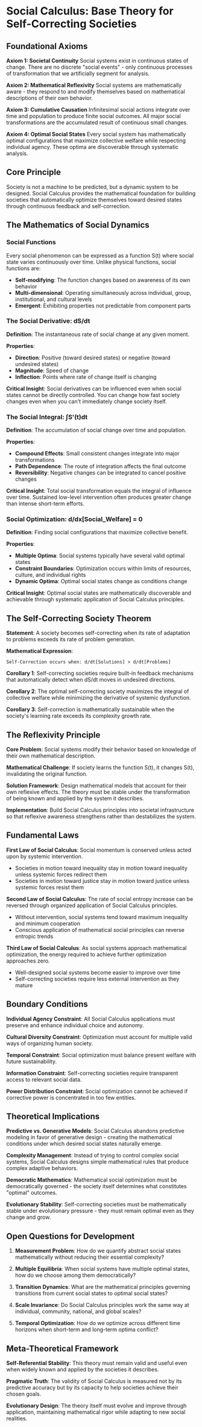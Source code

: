# Social Calculus: Base Theory for Self-Correcting Societies

## Foundational Axioms

**Axiom 1: Societal Continuity**
Social systems exist in continuous states of change. There are no discrete "social events" - only continuous processes of transformation that we artificially segment for analysis.

**Axiom 2: Mathematical Reflexivity**
Social systems are mathematically aware - they respond to and modify themselves based on mathematical descriptions of their own behavior.

**Axiom 3: Cumulative Causation**
Infinitesimal social actions integrate over time and population to produce finite social outcomes. All major social transformations are the accumulated result of continuous small changes.

**Axiom 4: Optimal Social States**
Every social system has mathematically optimal configurations that maximize collective welfare while respecting individual agency. These optima are discoverable through systematic analysis.

## Core Principle
Society is not a machine to be predicted, but a dynamic system to be designed. Social Calculus provides the mathematical foundation for building societies that automatically optimize themselves toward desired states through continuous feedback and self-correction.

## The Mathematics of Social Dynamics

### Social Functions
Every social phenomenon can be expressed as a function S(t) where social state varies continuously over time. Unlike physical functions, social functions are:
- **Self-modifying**: The function changes based on awareness of its own behavior
- **Multi-dimensional**: Operating simultaneously across individual, group, institutional, and cultural levels
- **Emergent**: Exhibiting properties not predictable from component parts

### The Social Derivative: dS/dt
**Definition**: The instantaneous rate of social change at any given moment.

**Properties**:
- **Direction**: Positive (toward desired states) or negative (toward undesired states)
- **Magnitude**: Speed of change
- **Inflection**: Points where rate of change itself is changing

**Critical Insight**: Social derivatives can be influenced even when social states cannot be directly controlled. You can change how fast society changes even when you can't immediately change society itself.

### The Social Integral: ∫S'(t)dt
**Definition**: The accumulation of social change over time and population.

**Properties**:
- **Compound Effects**: Small consistent changes integrate into major transformations
- **Path Dependence**: The route of integration affects the final outcome
- **Reversibility**: Negative changes can be integrated to cancel positive changes

**Critical Insight**: Total social transformation equals the integral of influence over time. Sustained low-level intervention often produces greater change than intense short-term efforts.

### Social Optimization: d/dx[Social_Welfare] = 0
**Definition**: Finding social configurations that maximize collective benefit.

**Properties**:
- **Multiple Optima**: Social systems typically have several valid optimal states
- **Constraint Boundaries**: Optimization occurs within limits of resources, culture, and individual rights  
- **Dynamic Optima**: Optimal social states change as conditions change

**Critical Insight**: Optimal social states are mathematically discoverable and achievable through systematic application of Social Calculus principles.

## The Self-Correcting Society Theorem

**Statement**: A society becomes self-correcting when its rate of adaptation to problems exceeds its rate of problem generation.

**Mathematical Expression**: 
```
Self-Correction occurs when: d/dt[Solutions] > d/dt[Problems]
```

**Corollary 1**: Self-correcting societies require built-in feedback mechanisms that automatically detect when dS/dt moves in undesired directions.

**Corollary 2**: The optimal self-correcting society maximizes the integral of collective welfare while minimizing the derivative of systemic dysfunction.

**Corollary 3**: Self-correction is mathematically sustainable when the society's learning rate exceeds its complexity growth rate.

## The Reflexivity Principle

**Core Problem**: Social systems modify their behavior based on knowledge of their own mathematical description.

**Mathematical Challenge**: If society learns the function S(t), it changes S(t), invalidating the original function.

**Solution Framework**: Design mathematical models that account for their own reflexive effects. The theory must be stable under the transformation of being known and applied by the system it describes.

**Implementation**: Build Social Calculus principles into societal infrastructure so that reflexive awareness strengthens rather than destabilizes the system.

## Fundamental Laws

**First Law of Social Calculus**: Social momentum is conserved unless acted upon by systemic intervention.
- Societies in motion toward inequality stay in motion toward inequality unless systemic forces redirect them
- Societies in motion toward justice stay in motion toward justice unless systemic forces resist them

**Second Law of Social Calculus**: The rate of social entropy increase can be reversed through organized application of Social Calculus principles.
- Without intervention, social systems tend toward maximum inequality and minimum cooperation
- Conscious application of mathematical social principles can reverse entropic trends

**Third Law of Social Calculus**: As social systems approach mathematical optimization, the energy required to achieve further optimization approaches zero.
- Well-designed social systems become easier to improve over time
- Self-correcting societies require less external intervention as they mature

## Boundary Conditions

**Individual Agency Constraint**: All Social Calculus applications must preserve and enhance individual choice and autonomy.

**Cultural Diversity Constraint**: Optimization must account for multiple valid ways of organizing human society.

**Temporal Constraint**: Social optimization must balance present welfare with future sustainability.

**Information Constraint**: Self-correcting societies require transparent access to relevant social data.

**Power Distribution Constraint**: Social optimization cannot be achieved if corrective power is concentrated in too few entities.

## Theoretical Implications

**Predictive vs. Generative Models**: Social Calculus abandons predictive modeling in favor of generative design - creating the mathematical conditions under which desired social states naturally emerge.

**Complexity Management**: Instead of trying to control complex social systems, Social Calculus designs simple mathematical rules that produce complex adaptive behaviors.

**Democratic Mathematics**: Mathematical social optimization must be democratically governed - the society itself determines what constitutes "optimal" outcomes.

**Evolutionary Stability**: Self-correcting societies must be mathematically stable under evolutionary pressure - they must remain optimal even as they change and grow.

## Open Questions for Development

1. **Measurement Problem**: How do we quantify abstract social states mathematically without reducing their essential complexity?

2. **Multiple Equilibria**: When social systems have multiple optimal states, how do we choose among them democratically?

3. **Transition Dynamics**: What are the mathematical principles governing transitions from current social states to optimal social states?

4. **Scale Invariance**: Do Social Calculus principles work the same way at individual, community, national, and global scales?

5. **Temporal Optimization**: How do we optimize across different time horizons when short-term and long-term optima conflict?

## Meta-Theoretical Framework

**Self-Referential Stability**: This theory must remain valid and useful even when widely known and applied by the societies it describes.

**Pragmatic Truth**: The validity of Social Calculus is measured not by its predictive accuracy but by its capacity to help societies achieve their chosen goals.

**Evolutionary Design**: The theory itself must evolve and improve through application, maintaining mathematical rigor while adapting to new social realities.
